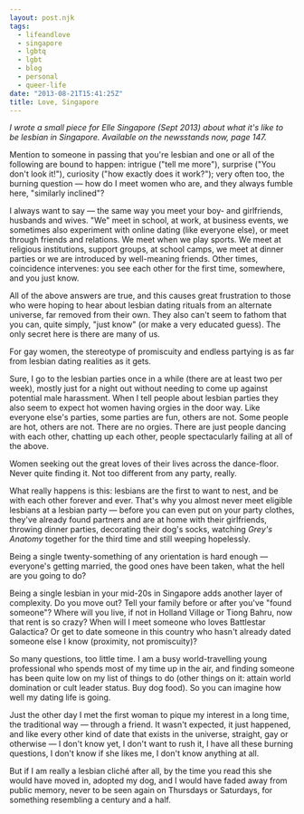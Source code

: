 ```yaml
---
layout: post.njk
tags:
  - lifeandlove
  - singapore
  - lgbtq
  - lgbt
  - blog
  - personal
  - queer-life
date: "2013-08-21T15:41:25Z"
title: Love, Singapore
---
```


_I wrote a small piece for Elle Singapore (Sept 2013) about what it's like to be lesbian in Singapore. Available on the newsstands now, page 147._

Mention to someone in passing that you're lesbian and one or all of the following are bound to happen: intrigue ("tell me more"), surprise ("You don't look it!"), curiosity ("how exactly does it work?"); very often too, the burning question — how do I meet women who are, and they always fumble here, "similarly inclined"?

I always want to say — the same way you meet your boy- and girlfriends, husbands and wives. "We" meet in school, at work, at business events, we sometimes also experiment with online dating (like everyone else), or meet through friends and relations. We meet when we play sports. We meet at religious institutions, support groups, at school camps, we meet at dinner parties or we are introduced by well-meaning friends. Other times, coincidence intervenes: you see each other for the first time, somewhere, and you just know.

All of the above answers are true, and this causes great frustration to those who were hoping to hear about lesbian dating rituals from an alternate universe, far removed from their own. They also can't seem to fathom that you can, quite simply, "just know" (or make a very educated guess). The only secret here is there are many of us.

For gay women, the stereotype of promiscuity and endless partying is as far from lesbian dating realities as it gets.

Sure, I go to the lesbian parties once in a while (there are at least two per week), mostly just for a night out without needing to come up against potential male harassment. When I tell people about lesbian parties they also seem to expect hot women having orgies in the door way. Like everyone else's parties, some parties are fun, others are not. Some people are hot, others are not. There are no orgies. There are just people dancing with each other, chatting up each other, people spectacularly failing at all of the above.

Women seeking out the great loves of their lives across the dance-floor. Never quite finding it. Not too different from any party, really.

What really happens is this: lesbians are the first to want to nest, and be with each other forever and ever. That's why you almost never meet eligible lesbians at a lesbian party — before you can even put on your party clothes, they've already found partners and are at home with their girlfriends, throwing dinner parties, decorating their dog's socks, watching _Grey's Anatomy_ together for the third time and still weeping hopelessly.

Being a single twenty-something of any orientation is hard enough —everyone's getting married, the good ones have been taken, what the hell are you going to do?

Being a single lesbian in your mid-20s in Singapore adds another layer of complexity. Do you move out? Tell your family before or after you've "found someone"? Where will you live, if not in Holland Village or Tiong Bahru, now that rent is so crazy? When will I meet someone who loves Battlestar Galactica? Or get to date someone in this country who hasn't already dated someone else I know (proximity, not promiscuity)?

So many questions, too little time. I am a busy world-travelling young professional who spends most of my time up in the air, and finding someone has been quite low on my list of things to do (other things on it: attain world domination or cult leader status. Buy dog food). So you can imagine how well my dating life is going.

Just the other day I met the first woman to pique my interest in a long time, the traditional way — through a friend. It wasn't expected, it just happened, and like every other kind of date that exists in the universe, straight, gay or otherwise — I don't know yet, I don't want to rush it, I have all these burning questions, I don't know if she likes me, I don't know anything at all.

But if I am really a lesbian cliché after all, by the time you read this she would have moved in, adopted my dog, and I would have faded away from public memory, never to be seen again on Thursdays or Saturdays, for something resembling a century and a half.
